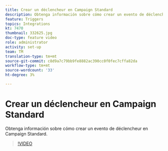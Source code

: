 ```yaml
---
title: Crear un déclencheur en Campaign Standard
description: Obtenga información sobre cómo crear un evento de déclencheur en Campaign Standard.
feature: Triggers
topics: Integrations
kt: 7470
thumbnail: 332625.jpg
doc-type: feature video
role: administrator
activity: set-up
team: TM
translation-type: tm+mt
source-git-commit: c8d9a7c79bb9fe8882ac390cc0f0fec7cffa82da
workflow-type: tm+mt
source-wordcount: '33'
ht-degree: 3%

---
```



# Crear un déclencheur en Campaign Standard

Obtenga información sobre cómo crear un evento de déclencheur en Campaign Standard.

>[!VIDEO](https://video.tv.adobe.com/v/332625?quality=12)
